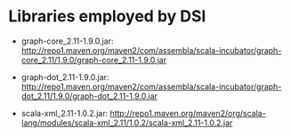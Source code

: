 # Libraries employed by DSI

* graph-core_2.11-1.9.0.jar: http://repo1.maven.org/maven2/com/assembla/scala-incubator/graph-core_2.11/1.9.0/graph-core_2.11-1.9.0.jar

* graph-dot_2.11-1.9.0.jar: http://repo1.maven.org/maven2/com/assembla/scala-incubator/graph-dot_2.11/1.9.0/graph-dot_2.11-1.9.0.jar

* scala-xml_2.11-1.0.2.jar: http://repo1.maven.org/maven2/org/scala-lang/modules/scala-xml_2.11/1.0.2/scala-xml_2.11-1.0.2.jar
